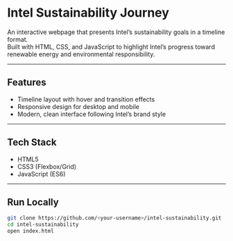 # Intel Sustainability Journey

An interactive webpage that presents Intel’s sustainability goals in a timeline format.  
Built with HTML, CSS, and JavaScript to highlight Intel’s progress toward renewable energy and environmental responsibility.

---

## Features
- Timeline layout with hover and transition effects  
- Responsive design for desktop and mobile  
- Modern, clean interface following Intel’s brand style  

---

## Tech Stack
- HTML5  
- CSS3 (Flexbox/Grid)  
- JavaScript (ES6)

---

## Run Locally
```bash
git clone https://github.com/<your-username>/intel-sustainability.git
cd intel-sustainability
open index.html
